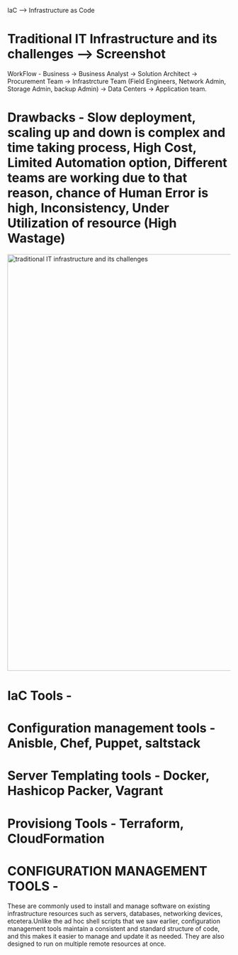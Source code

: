 IaC --> Infrastructure as Code

# Traditional IT Infrastructure and its challenges --> Screenshot
WorkFlow -
Business -> Business Analyst -> Solution Architect -> Procurement Team -> Infrastrcture Team (Field Engineers, Network Admin, Storage Admin, backup Admin) -> Data Centers -> Application team.
# Drawbacks - Slow deployment, scaling up and down is complex and time taking process, High Cost, Limited Automation option, Different teams are working due to that reason, chance of Human Error is high, Inconsistency, Under Utilization of resource (High Wastage)
<img width="938" alt="traditional IT infrastructure and its challenges" src="https://github.com/sathishkumarsankarn/terraform_learning/assets/41965179/51d1d85a-d16c-4e28-9385-599616ac8203">

# IaC Tools -
  # Configuration management tools - Anisble, Chef, Puppet, saltstack
  # Server Templating tools - Docker, Hashicop Packer, Vagrant
  # Provisiong Tools - Terraform, CloudFormation

# CONFIGURATION MANAGEMENT TOOLS -
  These are commonly used to install and manage software on existing infrastructure resources such as servers, databases, networking devices, etcetera.Unlike the ad hoc shell scripts that we saw earlier, configuration management tools maintain a consistent and standard structure of code, and this makes it easier to manage and update it as needed. They are also designed to run on multiple remote resources at once.

